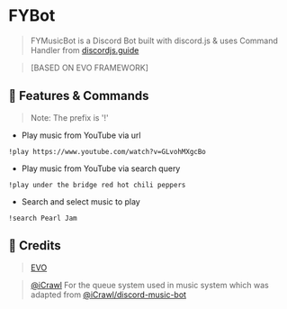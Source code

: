 
# FYBot
> FYMusicBot is a Discord Bot built with discord.js & uses Command Handler from [discordjs.guide](https://discordjs.guide) 

> [BASED ON EVO FRAMEWORK]


## 📝 Features & Commands

> Note: The prefix is '!'

* Play music from YouTube via url

`!play https://www.youtube.com/watch?v=GLvohMXgcBo`

* Play music from YouTube via search query

`!play under the bridge red hot chili peppers`

* Search and select music to play

`!search Pearl Jam`

## 📝 Credits

> [EVO](https://github.com/eritislami/evobot)

> [@iCrawl](https://github.com/iCrawl) For the queue system used in music system which was adapted from [@iCrawl/discord-music-bot](https://github.com/iCrawl/discord-music-bot)
